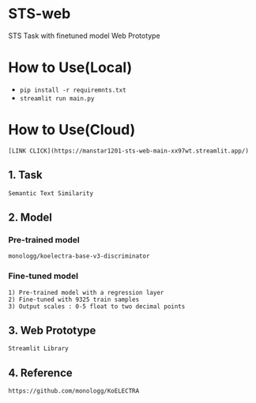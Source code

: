 # STS-web
STS Task with finetuned model Web Prototype
# How to Use(Local)
- <code>pip install -r requiremnts.txt</code>
- <code>streamlit run main.py</code>
# How to Use(Cloud)
    [LINK CLICK](https://manstar1201-sts-web-main-xx97wt.streamlit.app/)
## 1. Task
    Semantic Text Similarity
## 2. Model
### Pre-trained model
    monologg/koelectra-base-v3-discriminator
### Fine-tuned model
    1) Pre-trained model with a regression layer
    2) Fine-tuned with 9325 train samples
    3) Output scales : 0-5 float to two decimal points
## 3. Web Prototype
    Streamlit Library
## 4. Reference
    https://github.com/monologg/KoELECTRA

